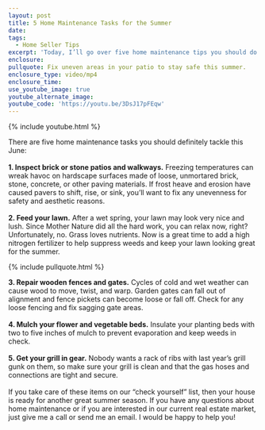 ```yaml
---
layout: post
title: 5 Home Maintenance Tasks for the Summer
date:
tags:
  - Home Seller Tips
excerpt: 'Today, I’ll go over five home maintenance tips you should do this June in order to prepare your home for another summer season.'
enclosure:
pullquote: Fix uneven areas in your patio to stay safe this summer.
enclosure_type: video/mp4
enclosure_time:
use_youtube_image: true
youtube_alternate_image:
youtube_code: 'https://youtu.be/3DsJ17pFEqw'
---
```



{% include youtube.html %}

There are five home maintenance tasks you should definitely tackle this June:&nbsp;
<br>&nbsp;
<br>**1. Inspect brick or stone patios and walkways.** Freezing temperatures can wreak havoc on hardscape surfaces made of loose, unmortared brick, stone, concrete, or other paving materials. If frost heave and erosion have caused pavers to shift, rise, or sink, you’ll want to fix any unevenness for safety and aesthetic reasons.&nbsp;
<br>&nbsp;
<br>**2. Feed your lawn.** After a wet spring, your lawn may look very nice and lush. Since Mother Nature did all the hard work, you can relax now, right? Unfortunately, no. Grass loves nutrients. Now is a great time to add a high nitrogen fertilizer to help suppress weeds and keep your lawn looking great for the summer.

{% include pullquote.html %}

**3. Repair wooden fences and gates.** Cycles of cold and wet weather can cause wood to move, twist, and warp. Garden gates can fall out of alignment and fence pickets can become loose or fall off. Check for any loose fencing and fix sagging gate areas.&nbsp;
<br>&nbsp;
<br>**4. Mulch your flower and vegetable beds.** Insulate your planting beds with two to five inches of mulch to prevent evaporation and keep weeds in check.&nbsp;
<br>&nbsp;
<br>**5. Get your grill in gear.** Nobody wants a rack of ribs with last year’s grill gunk on them, so make sure your grill is clean and that the gas hoses and connections are tight and secure.&nbsp;
<br>&nbsp;
<br>If you take care of these items on our “check yourself” list, then your house is ready for another great summer season. If you have any questions about home maintenance or if you are interested in our current real estate market, just give me a call or send me an email. I would be happy to help you!
<br>&nbsp;